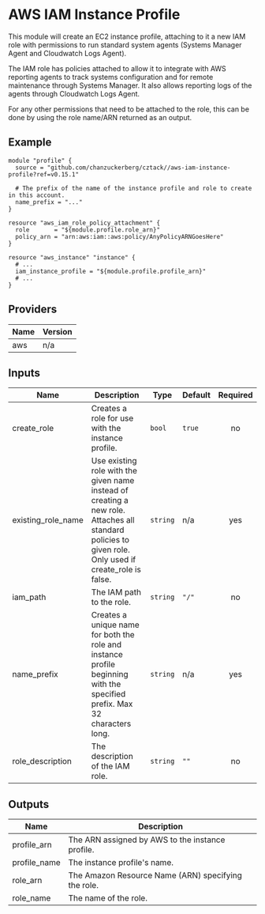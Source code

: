 # AWS IAM Instance Profile

This module will create an EC2 instance profile, attaching to it a new IAM role with permissions to run standard system agents (Systems Manager Agent and Cloudwatch Logs Agent).

The IAM role has policies attached to allow it to integrate with AWS reporting agents to track systems configuration and for remote maintenance through Systems Manager. It also allows reporting logs of the agents through Cloudwatch Logs Agent.

For any other permissions that need to be attached to the role, this can be done by using the role name/ARN returned as an output.

## Example

```hcl
module "profile" {
  source = "github.com/chanzuckerberg/cztack//aws-iam-instance-profile?ref=v0.15.1"

  # The prefix of the name of the instance profile and role to create in this account.
  name_prefix = "..."
}

resource "aws_iam_role_policy_attachment" {
  role       = "${module.profile.role_arn}"
  policy_arn = "arn:aws:iam::aws:policy/AnyPolicyARNGoesHere"
}

resource "aws_instance" "instance" {
  # ...
  iam_instance_profile = "${module.profile.profile_arn}"
  # ...
}
```

<!-- START -->
## Providers

| Name | Version |
|------|---------|
| aws | n/a |

## Inputs

| Name | Description | Type | Default | Required |
|------|-------------|------|---------|:-----:|
| create\_role | Creates a role for use with the instance profile. | `bool` | `true` | no |
| existing\_role\_name | Use existing role with the given name instead of creating a new role. Attaches all standard policies to given role. Only used if create\_role is false. | `string` | n/a | yes |
| iam\_path | The IAM path to the role. | `string` | `"/"` | no |
| name\_prefix | Creates a unique name for both the role and instance profile beginning with the specified prefix. Max 32 characters long. | `string` | n/a | yes |
| role\_description | The description of the IAM role. | `string` | `""` | no |

## Outputs

| Name | Description |
|------|-------------|
| profile\_arn | The ARN assigned by AWS to the instance profile. |
| profile\_name | The instance profile's name. |
| role\_arn | The Amazon Resource Name (ARN) specifying the role. |
| role\_name | The name of the role. |

<!-- END -->
